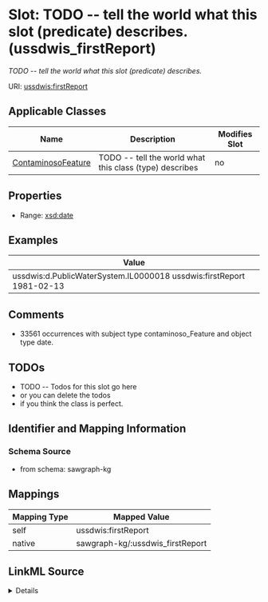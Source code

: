 

# Slot: TODO -- tell the world what this slot (predicate) describes. (ussdwis_firstReport)


_TODO -- tell the world what this slot (predicate) describes._





URI: [ussdwis:firstReport](http://sawgraph.spatialai.org/v1/us-sdwis#firstReport)



<!-- no inheritance hierarchy -->





## Applicable Classes

| Name | Description | Modifies Slot |
| --- | --- | --- |
| [ContaminosoFeature](../classes/ContaminosoFeature.md) | TODO -- tell the world what this class (type) describes |  no  |







## Properties

* Range: [xsd:date](http://www.w3.org/2001/XMLSchema#date)






## Examples

| Value |
| --- |
| ussdwis:d.PublicWaterSystem.IL0000018 ussdwis:firstReport 1981-02-13 |

## Comments

* 33561 occurrences with subject type contaminoso_Feature and object type date.

## TODOs

* TODO -- Todos for this slot go here
* or you can delete the todos
* if you think the class is perfect.

## Identifier and Mapping Information







### Schema Source


* from schema: sawgraph-kg




## Mappings

| Mapping Type | Mapped Value |
| ---  | ---  |
| self | ussdwis:firstReport |
| native | sawgraph-kg/:ussdwis_firstReport |




## LinkML Source

<details>
```yaml
name: ussdwis_firstReport
description: TODO -- tell the world what this slot (predicate) describes.
title: TODO -- tell the world what this slot (predicate) describes.
todos:
- TODO -- Todos for this slot go here
- or you can delete the todos
- if you think the class is perfect.
comments:
- 33561 occurrences with subject type contaminoso_Feature and object type date.
examples:
- value: ussdwis:d.PublicWaterSystem.IL0000018 ussdwis:firstReport 1981-02-13
from_schema: sawgraph-kg
rank: 1000
slot_uri: ussdwis:firstReport
alias: ussdwis_firstReport
domain_of:
- contaminoso_Feature
range: date

```
</details>